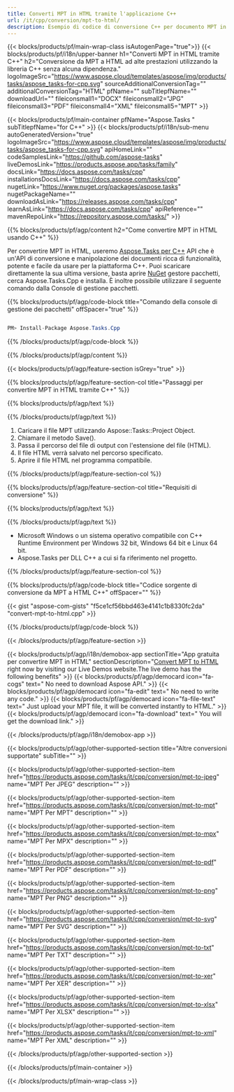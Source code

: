```yaml
---
title: Converti MPT in HTML tramite l'applicazione C++ 
url: /it/cpp/conversion/mpt-to-html/ 
description: Esempio di codice di conversione C++ per documento MPT in formato HTML. Utilizzare il codice di esempio per la conversione batch da MPT a HTML all'interno di qualsiasi applicazione C++.
---
```


{{< blocks/products/pf/main-wrap-class isAutogenPage="true">}}
{{< blocks/products/pf/i18n/upper-banner h1="Converti MPT in HTML tramite C++" h2="Conversione da MPT a HTML ad alte prestazioni utilizzando la libreria C++ senza alcuna dipendenza." logoImageSrc="https://www.aspose.cloud/templates/aspose/img/products/tasks/aspose_tasks-for-cpp.svg" sourceAdditionalConversionTag="" additionalConversionTag="HTML" pfName="" subTitlepfName="" downloadUrl="" fileiconsmall1="DOCX" fileiconsmall2="JPG" fileiconsmall3="PDF" fileiconsmall4="XML" fileiconsmall5="MPT" >}}

{{< blocks/products/pf/main-container pfName="Aspose.Tasks " subTitlepfName="for C++" >}}
{{< blocks/products/pf/i18n/sub-menu autoGeneratedVersion="true" logoImageSrc="https://www.aspose.cloud/templates/aspose/img/products/tasks/aspose_tasks-for-cpp.svg" apiHomeLink="" codeSamplesLink="https://github.com/aspose-tasks" liveDemosLink="https://products.aspose.app/tasks/family" docsLink="https://docs.aspose.com/tasks/cpp" installationsDocsLink="https://docs.aspose.com/tasks/cpp" nugetLink="https://www.nuget.org/packages/aspose.tasks" nugetPackageName="" downloadAsLink="https://releases.aspose.com/tasks/cpp" learnAsLink="https://docs.aspose.com/tasks/cpp" apiReference="" mavenRepoLink="https://repository.aspose.com/tasks/" >}}

{{% blocks/products/pf/agp/content h2="Come convertire MPT in HTML usando C++" %}}

 Per convertire MPT in HTML, useremo
 [Aspose.Tasks per C++](https://products.aspose.com/tasks/cpp)
 API che è un'API di conversione e manipolazione dei documenti ricca di funzionalità, potente e facile da usare per la piattaforma C++. Puoi scaricare direttamente la sua ultima versione, basta aprire
 [NuGet](https://www.nuget.org/packages/aspose.tasks)
 gestore pacchetti, cerca
 Aspose.Tasks.Cpp
 e installa. È inoltre possibile utilizzare il seguente comando dalla Console di gestione pacchetti.

{{% blocks/products/pf/agp/code-block title="Comando della console di gestione dei pacchetti" offSpacer="true" %}}

```cs

PM> Install-Package Aspose.Tasks.Cpp

```

{{% /blocks/products/pf/agp/code-block %}}

{{% /blocks/products/pf/agp/content %}}

{{< blocks/products/pf/agp/feature-section isGrey="true" >}}

{{% blocks/products/pf/agp/feature-section-col title="Passaggi per convertire MPT in HTML tramite C++" %}}

{{% blocks/products/pf/agp/text %}}


{{% /blocks/products/pf/agp/text %}}

1. Caricare il file MPT utilizzando Aspose::Tasks::Project Object.
1. Chiamare il metodo Save().
1. Passa il percorso del file di output con l'estensione del file (HTML).
1. Il file HTML verrà salvato nel percorso specificato.
1. Aprire il file HTML nel programma compatibile.

{{% /blocks/products/pf/agp/feature-section-col %}}

{{% blocks/products/pf/agp/feature-section-col title="Requisiti di conversione" %}}

{{% blocks/products/pf/agp/text %}}


{{% /blocks/products/pf/agp/text %}}

- Microsoft Windows o un sistema operativo compatibile con C++ Runtime Environment per Windows 32 bit, Windows 64 bit e Linux 64 bit.
- Aspose.Tasks per DLL C++ a cui si fa riferimento nel progetto.

{{% /blocks/products/pf/agp/feature-section-col %}}

{{% blocks/products/pf/agp/code-block title="Codice sorgente di conversione da MPT a HTML C++" offSpacer="" %}}

{{< gist "aspose-com-gists" "f5ce1cf56bbd463e4141c1b8330fc2da" "convert-mpt-to-html.cpp" >}}

{{% /blocks/products/pf/agp/code-block %}}

{{< /blocks/products/pf/agp/feature-section >}}

<!-- aboutfile Starts -->

{{< blocks/products/pf/agp/i18n/demobox-app sectionTitle="App gratuita per convertire MPT in HTML" sectionDescription="[Convert MPT to HTML](https://products.aspose.app/tasks/conversion/mpt-to-html) right now by visiting our Live Demos website.The live demo has the following benefits" >}}
        {{< blocks/products/pf/agp/democard icon="fa-cogs" text=" No need to download Aspose API." >}}
        {{< blocks/products/pf/agp/democard icon="fa-edit" text=" No need to write any code." >}}
        {{< blocks/products/pf/agp/democard icon="fa-file-text" text=" Just upload your MPT file, it will be converted instantly to HTML." >}}
        {{< blocks/products/pf/agp/democard icon="fa-download" text=" You will get the download link." >}}

{{< /blocks/products/pf/agp/i18n/demobox-app >}}

<!-- aboutfile Ends -->

{{< blocks/products/pf/agp/other-supported-section title="Altre conversioni supportate" subTitle="" >}}

{{< blocks/products/pf/agp/other-supported-section-item href="https://products.aspose.com/tasks/it/cpp/conversion/mpt-to-jpeg" name="MPT Per JPEG" description="" >}}

{{< blocks/products/pf/agp/other-supported-section-item href="https://products.aspose.com/tasks/it/cpp/conversion/mpt-to-mpt" name="MPT Per MPT" description="" >}}

{{< blocks/products/pf/agp/other-supported-section-item href="https://products.aspose.com/tasks/it/cpp/conversion/mpt-to-mpx" name="MPT Per MPX" description="" >}}

{{< blocks/products/pf/agp/other-supported-section-item href="https://products.aspose.com/tasks/it/cpp/conversion/mpt-to-pdf" name="MPT Per PDF" description="" >}}

{{< blocks/products/pf/agp/other-supported-section-item href="https://products.aspose.com/tasks/it/cpp/conversion/mpt-to-png" name="MPT Per PNG" description="" >}}

{{< blocks/products/pf/agp/other-supported-section-item href="https://products.aspose.com/tasks/it/cpp/conversion/mpt-to-svg" name="MPT Per SVG" description="" >}}

{{< blocks/products/pf/agp/other-supported-section-item href="https://products.aspose.com/tasks/it/cpp/conversion/mpt-to-txt" name="MPT Per TXT" description="" >}}

{{< blocks/products/pf/agp/other-supported-section-item href="https://products.aspose.com/tasks/it/cpp/conversion/mpt-to-xer" name="MPT Per XER" description="" >}}

{{< blocks/products/pf/agp/other-supported-section-item href="https://products.aspose.com/tasks/it/cpp/conversion/mpt-to-xlsx" name="MPT Per XLSX" description="" >}}

{{< blocks/products/pf/agp/other-supported-section-item href="https://products.aspose.com/tasks/it/cpp/conversion/mpt-to-xml" name="MPT Per XML" description="" >}}



{{< /blocks/products/pf/agp/other-supported-section >}}

{{< /blocks/products/pf/main-container >}}
    
{{< /blocks/products/pf/main-wrap-class >}}